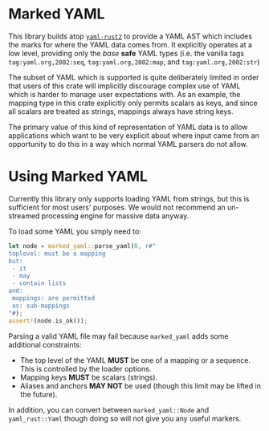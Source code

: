 # Marked YAML

This library builds atop [`yaml-rust2`][yaml-rust2] to provide a YAML AST which
includes the marks for where the YAML data comes from. It explicitly operates
at a low level, providing only the _base_ **safe** YAML types (i.e. the vanilla
tags `tag:yaml.org,2002:seq`, `tag:yaml.org,2002:map`, and `tag:yaml.org,2002:str`)

[yaml-rust2]: https://crates.io/crates/yaml-rust2

The subset of YAML which is supported is quite deliberately limited in order
that users of this crate will implicitly discourage complex use of YAML which
is harder to manage user expectations with. As an example, the mapping type
in this crate explicitly only permits scalars as keys, and since all scalars
are treated as strings, mappings always have string keys.

The primary value of this kind of representation of YAML data is to allow
applications which want to be very explicit about where input came from an
opportunity to do this in a way which normal YAML parsers do not allow.

# Using Marked YAML

Currently this library only supports loading YAML from strings,
but this is sufficient for most users' purposes. We would not
recommend an un-streamed processing engine for massive data anyway.

To load some YAML you simply need to:

```rust
let node = marked_yaml::parse_yaml(0, r#"
toplevel: must be a mapping
but:
 - it
 - may
 - contain lists
and:
 mappings: are permitted
 as: sub-mappings
"#);
assert!(node.is_ok());
```

Parsing a valid YAML file may fail because `marked_yaml` adds some
additional constraints:

- The top level of the YAML **MUST** be one of a mapping or a sequence. This is
  controlled by the loader options.
- Mapping keys **MUST** be scalars (strings).
- Aliases and anchors **MAY NOT** be used (though this limit may be lifted in the future).

In addition, you can convert between `marked_yaml::Node` and `yaml_rust::Yaml`
though doing so will not give you any useful markers.
